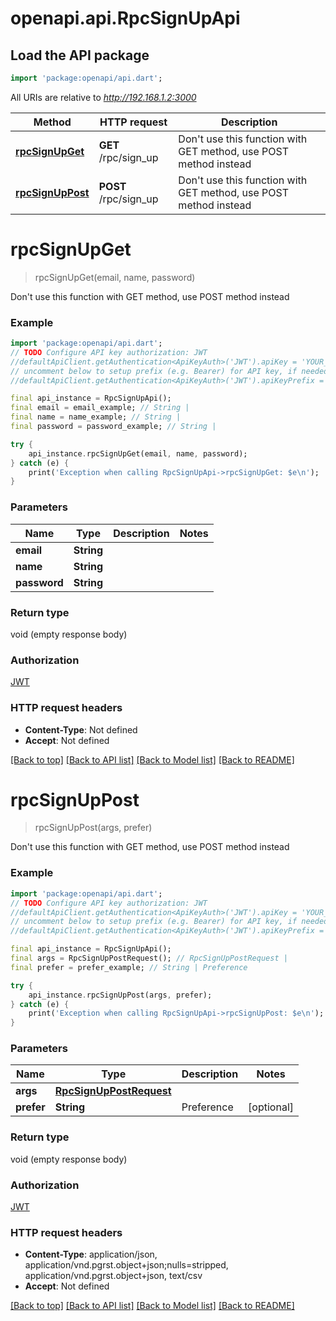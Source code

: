 # openapi.api.RpcSignUpApi

## Load the API package
```dart
import 'package:openapi/api.dart';
```

All URIs are relative to *http://192.168.1.2:3000*

Method | HTTP request | Description
------------- | ------------- | -------------
[**rpcSignUpGet**](RpcSignUpApi.md#rpcsignupget) | **GET** /rpc/sign_up | Don't use this function with GET method, use POST method instead
[**rpcSignUpPost**](RpcSignUpApi.md#rpcsignuppost) | **POST** /rpc/sign_up | Don't use this function with GET method, use POST method instead


# **rpcSignUpGet**
> rpcSignUpGet(email, name, password)

Don't use this function with GET method, use POST method instead

### Example
```dart
import 'package:openapi/api.dart';
// TODO Configure API key authorization: JWT
//defaultApiClient.getAuthentication<ApiKeyAuth>('JWT').apiKey = 'YOUR_API_KEY';
// uncomment below to setup prefix (e.g. Bearer) for API key, if needed
//defaultApiClient.getAuthentication<ApiKeyAuth>('JWT').apiKeyPrefix = 'Bearer';

final api_instance = RpcSignUpApi();
final email = email_example; // String | 
final name = name_example; // String | 
final password = password_example; // String | 

try {
    api_instance.rpcSignUpGet(email, name, password);
} catch (e) {
    print('Exception when calling RpcSignUpApi->rpcSignUpGet: $e\n');
}
```

### Parameters

Name | Type | Description  | Notes
------------- | ------------- | ------------- | -------------
 **email** | **String**|  | 
 **name** | **String**|  | 
 **password** | **String**|  | 

### Return type

void (empty response body)

### Authorization

[JWT](../README.md#JWT)

### HTTP request headers

 - **Content-Type**: Not defined
 - **Accept**: Not defined

[[Back to top]](#) [[Back to API list]](../README.md#documentation-for-api-endpoints) [[Back to Model list]](../README.md#documentation-for-models) [[Back to README]](../README.md)

# **rpcSignUpPost**
> rpcSignUpPost(args, prefer)

Don't use this function with GET method, use POST method instead

### Example
```dart
import 'package:openapi/api.dart';
// TODO Configure API key authorization: JWT
//defaultApiClient.getAuthentication<ApiKeyAuth>('JWT').apiKey = 'YOUR_API_KEY';
// uncomment below to setup prefix (e.g. Bearer) for API key, if needed
//defaultApiClient.getAuthentication<ApiKeyAuth>('JWT').apiKeyPrefix = 'Bearer';

final api_instance = RpcSignUpApi();
final args = RpcSignUpPostRequest(); // RpcSignUpPostRequest | 
final prefer = prefer_example; // String | Preference

try {
    api_instance.rpcSignUpPost(args, prefer);
} catch (e) {
    print('Exception when calling RpcSignUpApi->rpcSignUpPost: $e\n');
}
```

### Parameters

Name | Type | Description  | Notes
------------- | ------------- | ------------- | -------------
 **args** | [**RpcSignUpPostRequest**](RpcSignUpPostRequest.md)|  | 
 **prefer** | **String**| Preference | [optional] 

### Return type

void (empty response body)

### Authorization

[JWT](../README.md#JWT)

### HTTP request headers

 - **Content-Type**: application/json, application/vnd.pgrst.object+json;nulls=stripped, application/vnd.pgrst.object+json, text/csv
 - **Accept**: Not defined

[[Back to top]](#) [[Back to API list]](../README.md#documentation-for-api-endpoints) [[Back to Model list]](../README.md#documentation-for-models) [[Back to README]](../README.md)

